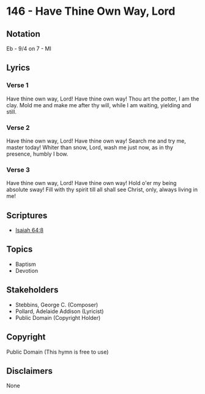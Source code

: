 # 146 - Have Thine Own Way, Lord

## Notation

Eb - 9/4 on 7 - MI

## Lyrics

### Verse 1

Have thine own way, Lord! Have thine own way! Thou art the potter, I am the clay. Mold me and make me after thy will, while I am waiting, yielding and still.

### Verse 2

Have thine own way, Lord! Have thine own way! Search me and try me, master today! Whiter than snow, Lord, wash me just now, as in thy presence, humbly I bow.

### Verse 3

Have thine own way, Lord! Have thine own way! Hold o'er my being absolute sway! Fill with thy spirit till all shall see Christ, only, always living in me!


## Scriptures

- [Isaiah 64:8](https://www.biblegateway.com/passage/?search=Isaiah%2064%3A8)

## Topics

- Baptism
- Devotion

## Stakeholders

- Stebbins, George C. (Composer)
- Pollard, Adelaide Addison (Lyricist)
- Public Domain (Copyright Holder)

## Copyright

Public Domain
(This hymn is free to use)

## Disclaimers

None

